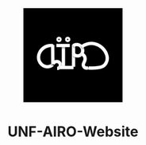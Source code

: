 <center> 
<img src="Logo.png" alt="drawing" width="200"/>
</center>

<center> 

# UNF-AIRO-Website 

</center>
